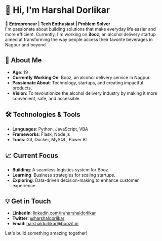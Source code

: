 # 👋 Hi, I'm Harshal Dorlikar

🚀 **Entrepreneur | Tech Enthusiast | Problem Solver**  
I'm passionate about building solutions that make everyday life easier and more efficient. Currently, I'm working on **Booz**, an alcohol delivery startup aimed at transforming the way people access their favorite beverages in Nagpur and beyond.

## 🌟 About Me
- **Age**: 19
- **Currently Working On**: Booz, an alcohol delivery service in Nagpur.
- **Passionate About**: Technology, startups, and creating impactful products.
- **Vision**: To revolutionize the alcohol delivery industry by making it more convenient, safe, and accessible.

## 🛠️ Technologies & Tools
- **Languages**: Python, JavaScript, VBA
- **Frameworks**: Flask, Node.js
- **Tools**: Git, Docker, MySQL, Power BI

## 📈 Current Focus
- **Building**: A seamless logistics system for Booz.
- **Learning**: Business strategies for scaling startups.
- **Exploring**: Data-driven decision-making to enhance customer experience.

## 💡 Get in Touch
- **LinkedIn**: [linkedin.com/in/harshaldorlikar](https://www.linkedin.com/in/harshaldorlikar)
- **Twitter**: [@harshaldorlikar](https://twitter.com/harshaldorlikar)
- **Email**: harshaldorlikar@boozit.in

Let's build something amazing together!
